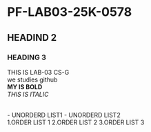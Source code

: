 # PF-LAB03-25K-0578
##  HEADIND 2
### HEADING 3

THIS IS LAB-03  CS-G
<br/>
we studies github
<br/>
**MY IS BOLD**
<br/>
_THIS IS ITALIC_

<br/>
- UNORDERD LIST1
- UNORDERD LIST2
<br/>
1.ORDER LIST 1
2.ORDER LIST 2
3.ORDER LIST 3
     
